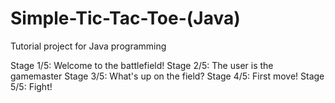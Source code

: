 # Simple-Tic-Tac-Toe-(Java)
Tutorial project for Java programming

Stage 1/5: Welcome to the battlefield!
Stage 2/5: The user is the gamemaster
Stage 3/5: What's up on the field?
Stage 4/5: First move!
Stage 5/5: Fight!
